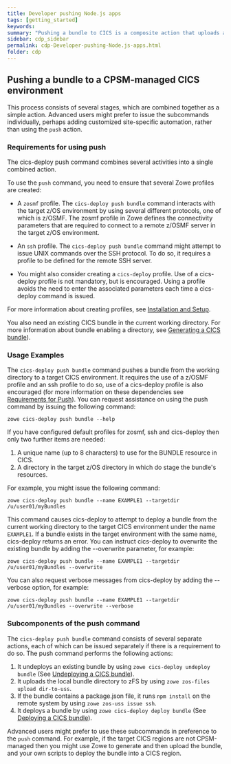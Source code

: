 ```yaml
---
title: Developer pushing Node.js apps
tags: [getting_started]
keywords:
summary: "Pushing a bundle to CICS is a composite action that uploads a bundle from the current directory to a z/OS directory, then installs and enables it in the target CICS environment."
sidebar: cdp_sidebar
permalink: cdp-Developer-pushing-Node.js-apps.html
folder: cdp
---
```


## Pushing a bundle to a CPSM-managed CICS environment

 This process consists of several stages, which are combined together as a simple action. Advanced users might prefer to issue the subcommands individually, perhaps adding customized site-specific automation, rather than using the `push` action.

<a name="push_req"></a>
### Requirements for using push

The cics-deploy push command combines several activities into a single combined action. 

To use the `push` command, you need to ensure that several Zowe profiles are created:

* A `zosmf` profile. 
  The `cics-deploy push bundle` command interacts with the target z/OS environment by using several different protocols, one of which is z/OSMF. The zosmf profile in Zowe defines the connectivity parameters that are required to connect to a remote z/OSMF server in the target z/OS environment.

* An `ssh` profile. 
  The `cics-deploy push bundle` command might attempt to issue UNIX commands over the SSH protocol. To do so, it requires a profile to be defined for the remote SSH server. 
  
* You might also consider creating a `cics-deploy` profile.
  Use of a cics-deploy profile is not mandatory, but is encouraged. Using a profile avoids the need to enter the associated parameters each time a cics-deploy command is issued.

For more information about creating profiles, see [Installation and Setup](installation-and-setup).

You also need an existing CICS bundle in the current working directory. For more information about bundle enabling a directory, see [Generating a CICS bundle](#generation)).

<a name="usage_examples"></a>
### Usage Examples

The `cics-deploy push bundle` command pushes a bundle from the working directory to a target CICS environment. It requires the use of a z/OSMF profile and an ssh profile to do so, use of a cics-deploy profile is also encouraged (for more information on these dependencies see [Requirements for Push](#push_req)). You can request assistance on using the push command by issuing the following command:

   ```console
   zowe cics-deploy push bundle --help
   ```

If you have configured default profiles for zosmf, ssh and cics-deploy then only two further items are needed:

1. A unique name (up to 8 characters) to use for the BUNDLE resource in CICS.
2. A directory in the target z/OS directory in which do stage the bundle's resources.

For example, you might issue the following command:

   ```console
   zowe cics-deploy push bundle --name EXAMPLE1 --targetdir /u/user01/myBundles
   ```

This command causes cics-deploy to attempt to deploy a bundle from the current working directory to the target CICS environment under the name `EXAMPLE1`. If a bundle exists in the target environment with the same name, cics-deploy returns an error. You can instruct cics-deploy to overwrite the existing bundle by adding the --overwrite parameter, for example:

   ```console
   zowe cics-deploy push bundle --name EXAMPLE1 --targetdir /u/user01/myBundles --overwrite
   ```

You can also request verbose messages from cics-deploy by adding the --verbose option, for example:

   ```console
   zowe cics-deploy push bundle --name EXAMPLE1 --targetdir /u/user01/myBundles --overwrite --verbose
   ```

<a name="push_components"></a>
### Subcomponents of the push command

The `cics-deploy push bundle` command consists of several separate actions, each of which can be issued separately if there is a requirement to do so. The push command performs the following actions:

1. It undeploys an existing bundle by using `zowe cics-deploy undeploy bundle` (See [Undeploying a CICS bundle](#undeploying)).
2. It uploads the local bundle directory to zFS by using `zowe zos-files upload dir-to-uss`.
3. If the bundle contains a package.json file, it runs `npm install` on the remote system by using `zowe zos-uss issue ssh`.
4. It deploys a bundle by using `zowe cics-deploy deploy bundle` (See [Deploying a CICS bundle](#deploying)).

Advanced users might prefer to use these subcommands in preference to the `push` command. For example, if the target CICS regions are not CPSM-managed then you might use Zowe to generate and then upload the bundle, and your own scripts to deploy the bundle into a CICS region.